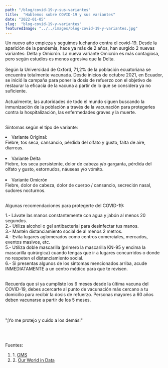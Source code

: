 ```yaml
---
path: "/blog/covid-19-y-sus-variantes"
title:  "Hablemos sobre COVID-19 y sus variantes" 
date: "2022-01-05"
slug:  "blog-covid-19-y-variantes"
featuredImage: "../../images/blog-covid-19-y-variantes.jpg"
---
```

Un nuevo año empieza y seguimos luchando contra el covid-19. Desde la aparición de la pandemia, hace ya más de 2 años, han surgido 2 nuevas variantes: Delta y Omicrón. La nueva variante Omicrón es más contagiosa, pero según estudios es menos agresiva que la Delta. <br/> <br/>
Según la Universidad de Oxford, 71,2% de la población ecuatoriana se encuentra totalmente vacunada. Desde inicios de octubre 2021, en Ecuador, se inició la campaña para poner la dosis de refuerzo con el objetivo de restaurar la eficacia de la vacuna a partir de lo que se considera ya no suficiente.  <br/> <br/>
Actualmente, las autoridades de todo el mundo siguen buscando la inmunización de la población a través de la vacunación para protegerles contra la hospitalización, las enfermedades graves y la muerte. <br/> <br/>
   

<div class= "font-bold  text-primary text-base">
<p className="font-bold  text-base ">Síntomas según el tipo de variante:</p> </div>

<li>Variante Original: </li> Fiebre, tos seca, cansancio, pérdida del olfato y gusto, falta de aire, diarreas. <br/><br/>
 <li>Variante Delta</li> Fiebre, tos seca persistente, dolor de cabeza y/o garganta, pérdida del olfato y gusto, estornudos, náuseas y/o vómito. <br/><br/>
<li>Variante Omicrón  </li> Fiebre, dolor de cabeza, dolor de cuerpo / cansancio, secreción nasal, sudores nocturnos. <br/><br/>
  
<div class= "font-bold  text-primary text-base">
<p className="font-bold  text-base ">Algunas recomendaciones para protegerte del COVID-19:</p> </div>

1.- Lávate las manos constantemente con agua y jabón al menos 20 segundos.<br/>
2.- Utiliza alcohol o gel antibacterial para desinfectar tus manos.<br/>
3.- Mantén distanciamiento social de al menos 2 metros.<br/>
4.- Evita lugares aglomerados como centros comerciales, mercados, eventos masivos, etc. <br/>
5.- Utiliza doble mascarilla (primero la mascarilla KN-95 y encima la mascarilla quirúrgica) cuando tengas que ir a lugares concurridos o donde no respeten el distanciamiento social. <br/>
6.- Si presentas algunos de los síntomas mencionados arriba, acude INMEDIATAMENTE a un centro médico para que te revisen. <br/><br/>


Recuerda que si ya cumpliste los 6 meses desde la última vacuna del COVID-19, debes acercarte al punto de vacunación más cercano a tu domicilio para recibir la dosis de refuerzo. Personas mayores a 60 años deben vacunarse a partir de los 5 meses.  <br/><br/> <br/>

<div class= " font-semibold text-center italic text-blue-500 text-xl">
<p className=" font-semibold text-center  italic text-xl ">"¡Yo me protejo y cuido a los demás!" </p> </div>
 <br/> <br/>

 Fuentes: <ol>
<li> 1. <a href= "https://www.who.int/es"> OMS </a>  </li>
<li> 2. <a href= "https://ourworldindata.org/covid-vaccinations?country=OWID_WRL"> Our World in Data</a>  </li>
</0l>




 




